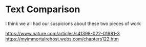 # Text Comparison
I think we all had our suspicions about these two pieces of work


https://www.nature.com/articles/s41398-022-01981-3
https://myimmortalrehost.webs.com/chapters122.htm
